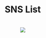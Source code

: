 

<!--
**wdyneed/wdyneed** is a ✨ _special_ ✨ repository because its `README.md` (this file) appears on your GitHub profile.

Here are some ideas to get you started:

- 🔭 I’m currently working on ...
- 🌱 I’m currently learning ...
- 👯 I’m looking to collaborate on ...
- 🤔 I’m looking for help with ...
- 💬 Ask me about ...
- 📫 How to reach me: ...
- 😄 Pronouns: ...
- ⚡ Fun fact: ...
-->

<center>
  
</center>

<div align="center"> 
  <h1>
     SNS List
  <h1>
 <a href="https://blog.naver.com/zlsoq" target="_blank"><img src="https://img.shields.io/badge/Blog-gray? style=flat-square&logo=naver&logoColor=#03C75A"/></a>
</div>


